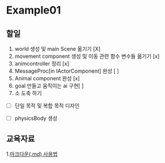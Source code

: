 # Example01


할일
-------------  
1. world 생성 및 main Scene 옮기기 [X] 
2. movement component 생성 및 이동 관련 함수 변수들 옮기기 [x] 
3. animcontroller 정리 [x] 
4. MessageProc[in IActorComponent] 완성 [ ] 
5. Animal component 완성 [x]   
6. goal 만들고 움직이는 ai 구현[ ]
7. 소 도축 하기
- [ ]  단일 목적 및 복합 목적 디자인
- [ ]  physicsBody 생성






교육자료
-------------  

1.[마크다운(.md) 사용법][markdown]

[markdown]:https://gist.github.com/ihoneymon/652be052a0727ad59601

